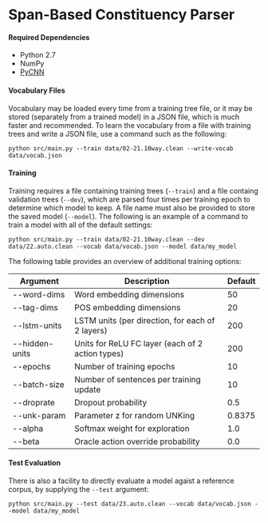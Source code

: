 # Span-Based Constituency Parser

#### Required Dependencies

 * Python 2.7
 * NumPy
 * [PyCNN](https://github.com/clab/cnn/blob/master/INSTALL.md)

#### Vocabulary Files

Vocabulary may be loaded every time from a training tree file, or it may be stored (separately from a trained model) in a JSON file, which is much faster and recommended. To learn the vocabulary from a file with training trees and write a JSON file, use a command such as the following:

```
python src/main.py --train data/02-21.10way.clean --write-vocab data/vocab.json
```

#### Training

Training requires a file containing training trees (`--train`) and a file containg validation trees (`--dev`), which are parsed four times per training epoch to determine which model to keep. A file name must also be provided to store the saved model (`--model`). The following is an example of a command to train a model with all of the default settings:

```
python src/main.py --train data/02-21.10way.clean --dev data/22.auto.clean --vocab data/vocab.json --model data/my_model
```

The following table provides an overview of additional training options:

Argument | Description | Default
--- | --- | ---
--word-dims | Word embedding dimensions | 50
--tag-dims  | POS embedding dimensions  | 20
--lstm-units | LSTM units (per direction, for each of 2 layers) | 200
--hidden-units | Units for ReLU FC layer (each of 2 action types) | 200
--epochs | Number of training epochs | 10
--batch-size | Number of sentences per training update | 10
--droprate | Dropout probability | 0.5
--unk-param | Parameter z for random UNKing | 0.8375
--alpha | Softmax weight for exploration | 1.0
--beta | Oracle action override probability | 0.0


#### Test Evaluation

There is also a facility to directly evaluate a model agaist a reference corpus, by supplying the `--test` argument:

```
python src/main.py --test data/23.auto.clean --vocab data/vocab.json --model data/my_model
```